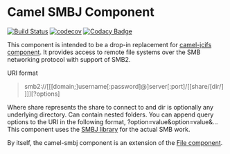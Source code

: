 Camel SMBJ Component
=========================

[![Build Status](https://travis-ci.org/jborza/camel-smbj.svg?branch=master)](https://travis-ci.org/jborza/camel-smbj) 
[![codecov](https://codecov.io/gh/jborza/camel-smbj/branch/master/graph/badge.svg)](https://codecov.io/gh/jborza/camel-smbj)
[![Codacy Badge](https://api.codacy.com/project/badge/Grade/ea681a23c98d4b1db9d8322393eabb17)](https://www.codacy.com/app/jborza/camel-smbj?utm_source=github.com&amp;utm_medium=referral&amp;utm_content=jborza/camel-smbj&amp;utm_campaign=Badge_Grade)

This component is intended to be a drop-in replacement for [camel-jcifs component](http://camel.apache.org/jcifs.html).
It provides access to remote file systems over the SMB networking protocol with support of SMB2.

URI format

>   smb2://[[[domain;]username[:password]@]server[:port]/[[share/[dir/]]]][?options]

Where share represents the share to connect to and dir is optionally any underlying directory. Can contain nested folders.
You can append query options to the URI in the following format, ?option=value&option=value&...
This component uses the [SMBJ library](https://github.com/hierynomus/smbj) for the actual SMB work.


By itself, the camel-smbj component is an extension of the [File component](http://camel.apache.org/file2.html).


